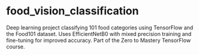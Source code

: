 # food_vision_classification
Deep learning project classifying 101 food categories using TensorFlow and the Food101 dataset. Uses EfficientNetB0 with mixed precision training and fine-tuning for improved accuracy. Part of the Zero to Mastery TensorFlow course.
